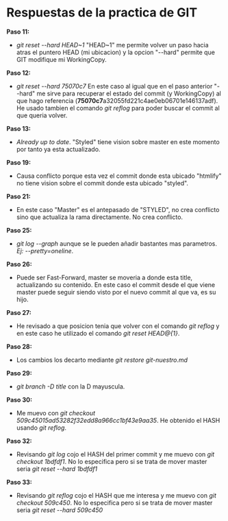 # Respuestas de la practica de GIT

**Paso 11:** 
- *git reset --hard HEAD~1* "HEAD~1" me permite volver un paso hacia atras el puntero HEAD (mi ubicacion) y la opcion "--hard" permite que GIT modifique mi WorkingCopy.

**Paso 12:**
-  *git reset --hard 75070c7* En este caso al igual que en el paso anterior "--hard" me sirve para recuperar el estado del commit (y WorkingCopy) al que hago referencia (**75070c7**a32055fd221c4ae0eb06701e146137adf). He usado tambien el comando *git reflog* para poder buscar el commit al que queria volver.

**Paso 13:**
- *Already up to date*. "Styled" tiene vision sobre master en este momento por tanto ya esta actualizado.

**Paso 19:**
- Causa conflicto porque esta vez el commit donde esta ubicado "htmlify" no tiene vision sobre el commit donde esta ubicado "styled". 

**Paso 21:**
- En este caso "Master" es el antepasado de "STYLED", no crea conflicto sino que actualiza la rama directamente. No crea conflicto.

**Paso 25:**
- *git log --graph* aunque se le pueden añadir bastantes mas parametros. *Ej: --pretty=oneline*.

**Paso 26:**
- Puede ser Fast-Forward, master se moveria a donde esta title, actualizando su contenido. En este caso el commit desde el que viene master puede seguir siendo visto por el nuevo commit al que va, es su hijo.

**Paso 27:**
- He revisado a que posicion tenia que volver con el comando  *git reflog* y en este caso he utilizado el comando *git reset HEAD@{1}*.

**Paso 28:**
- Los cambios los decarto mediante *git restore git-nuestro.md*

**Paso 29:**
- *git branch -D title* con la D mayuscula.

**Paso 30:**
- Me muevo con *git checkout 509c45015ad53282f32edd8a966cc1bf43e9aa35*. He obtenido el HASH usando *git reflog*.

**Paso 32:**
- Revisando *git log* cojo el HASH del primer commit y me muevo con *git checkout 1bdfdf1*. No lo especifica pero si se trata de mover master seria *git reset --hard 1bdfdf1*

**Paso 33:**
- Revisando *git reflog* cojo el HASH que me interesa y me muevo con *git checkout 509c450*. No lo especifica pero si se trata de mover master seria *git reset --hard 509c450*
